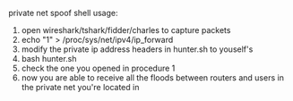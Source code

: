 
private net spoof shell usage:

1. open wireshark/tshark/fidder/charles to capture packets
2. echo "1" > /proc/sys/net/ipv4/ip_forward
3. modify the private ip address headers in hunter.sh to youself's
4. bash hunter.sh
5. check the one you opened in procedure 1 
6. now you are able to receive all the floods between routers and users in the private net you're located in

